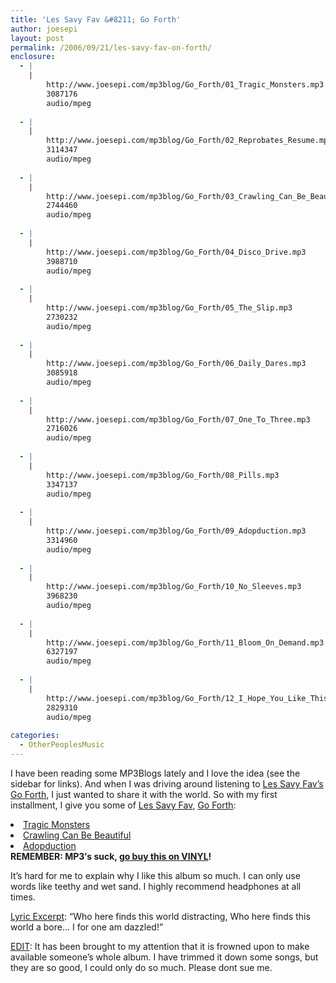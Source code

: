 ```yaml
---
title: 'Les Savy Fav &#8211; Go Forth'
author: joesepi
layout: post
permalink: /2006/09/21/les-savy-fav-on-forth/
enclosure:
  - |
    |
        http://www.joesepi.com/mp3blog/Go_Forth/01_Tragic_Monsters.mp3
        3087176
        audio/mpeg
        
  - |
    |
        http://www.joesepi.com/mp3blog/Go_Forth/02_Reprobates_Resume.mp3
        3114347
        audio/mpeg
        
  - |
    |
        http://www.joesepi.com/mp3blog/Go_Forth/03_Crawling_Can_Be_Beautiful.mp3
        2744460
        audio/mpeg
        
  - |
    |
        http://www.joesepi.com/mp3blog/Go_Forth/04_Disco_Drive.mp3
        3988710
        audio/mpeg
        
  - |
    |
        http://www.joesepi.com/mp3blog/Go_Forth/05_The_Slip.mp3
        2730232
        audio/mpeg
        
  - |
    |
        http://www.joesepi.com/mp3blog/Go_Forth/06_Daily_Dares.mp3
        3085918
        audio/mpeg
        
  - |
    |
        http://www.joesepi.com/mp3blog/Go_Forth/07_One_To_Three.mp3
        2716026
        audio/mpeg
        
  - |
    |
        http://www.joesepi.com/mp3blog/Go_Forth/08_Pills.mp3
        3347137
        audio/mpeg
        
  - |
    |
        http://www.joesepi.com/mp3blog/Go_Forth/09_Adopduction.mp3
        3314960
        audio/mpeg
        
  - |
    |
        http://www.joesepi.com/mp3blog/Go_Forth/10_No_Sleeves.mp3
        3968230
        audio/mpeg
        
  - |
    |
        http://www.joesepi.com/mp3blog/Go_Forth/11_Bloom_On_Demand.mp3
        6327197
        audio/mpeg
        
  - |
    |
        http://www.joesepi.com/mp3blog/Go_Forth/12_I_Hope_You_Like_This-Love_LSF.mp3
        2829310
        audio/mpeg
        
categories:
  - OtherPeoplesMusic
---
```

I have been reading some MP3Blogs lately and I love the idea (see the sidebar for links). And when I was driving around listening to <a title="Les Fucking Savy Fav" target="_blank" href="http://www.lessavyfav.com/">Les Savy Fav&#8217;s</a> <a title="Southern Has Go Forth" target="_blank" href="http://www.southern.com/southern/band/LESAV/18590.php">Go Forth</a>, I just wanted to share it with the world. So with my first installment, I give you some of <a title="French Kiss - LSF" target="_blank" href="http://www.frenchkissrecords.com/bands_lesSavyFav.html">Les Savy Fav</a>, <a title="Southern Has Go Forth" target="_blank" href="http://www.southern.com/southern/band/LESAV/18590.php">Go Forth</a>:

<li style="margin: 0px">
  <a target="_blank" href="http://www.joesepi.com/mp3blog/Go_Forth/01_Tragic_Monsters.mp3">Tragic Monsters</a>
</li>
<li style="margin: 0px">
  <a target="_blank" href="http://www.joesepi.com/mp3blog/Go_Forth/03_Crawling_Can_Be_Beautiful.mp3">Crawling Can Be Beautiful</a>
</li>
<li style="margin: 0px">
  <a target="_blank" href="http://www.joesepi.com/mp3blog/Go_Forth/09_Adopduction.mp3">Adopduction</a><br /> <strong>REMEMBER: MP3&#8242;s suck, <a title="Buy Vinyl!!!" target="_blank" href="http://www.southern.com/southern/catalog/LESAV">go buy this on VINYL</a>!</strong>
</li>

It&#8217;s hard for me to explain why I like this album so much. I can only use words like teethy and wet sand. I highly recommend headphones at all times.

<u>Lyric Excerpt</u>: &#8220;Who here finds this world distracting, Who here finds this world a bore&#8230; I for one am dazzled!&#8221;

<u>EDIT</u>: It has been brought to my attention that it is frowned upon to make available someone&#8217;s whole album. I have trimmed it down some songs, but they are so good, I could only do so much. Please dont sue me.